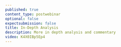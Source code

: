 ```yaml
---
published: true
content_type: postwebinar
optional: false
expectsubmission: false
title: In-Depth Analysis
description: More in depth analysis and commentary
video: K4X0IBp5Ep4
---
```

